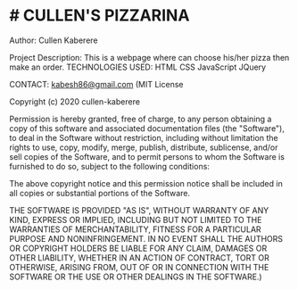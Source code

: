 # # CULLEN'S PIZZARINA


Author: Cullen Kaberere

Project Description:
This is a webpage where can choose his/her pizza then make an order.
TECHNOLOGIES USED:
HTML
CSS 
JavaScript
JQuery

CONTACT:
kabesh86@gmail.com
(MIT License

Copyright (c) 2020 cullen-kaberere

Permission is hereby granted, free of charge, to any person obtaining a copy of this software and associated documentation files (the "Software"), to deal in the Software without restriction, including without limitation the rights to use, copy, modify, merge, publish, distribute, sublicense, and/or sell copies of the Software, and to permit persons to whom the Software is furnished to do so, subject to the following conditions:

The above copyright notice and this permission notice shall be included in all copies or substantial portions of the Software.

THE SOFTWARE IS PROVIDED "AS IS", WITHOUT WARRANTY OF ANY KIND, EXPRESS OR IMPLIED, INCLUDING BUT NOT LIMITED TO THE WARRANTIES OF MERCHANTABILITY, FITNESS FOR A PARTICULAR PURPOSE AND NONINFRINGEMENT. IN NO EVENT SHALL THE AUTHORS OR COPYRIGHT HOLDERS BE LIABLE FOR ANY CLAIM, DAMAGES OR OTHER LIABILITY, WHETHER IN AN ACTION OF CONTRACT, TORT OR OTHERWISE, ARISING FROM, OUT OF OR IN CONNECTION WITH THE SOFTWARE OR THE USE OR OTHER DEALINGS IN THE SOFTWARE.)
